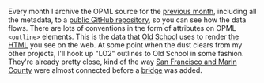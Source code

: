 Every month I archive the OPML source for the <a href="https://github.com/scripting/Scripting-News/blob/master/blog/opml/2020/07.opml">previous month</a>, including all the metadata, to a <a href="https://github.com/scripting/Scripting-News/tree/master/blog/opml">public GitHub repository</a>, so you can see how the data flows. There are lots of conventions in the form of attributes on OPML <code>&lt;outline></code> elements. This is the data that <a href="https://github.com/scripting/oldSchoolBlog">Old School</a> uses to render <a href="http://scripting.com/">the HTML</a> you see on the web. At some point when the dust clears from my other projects, I'll hook up "LO2" outlines to Old School in some fashion. They're already pretty close, kind of the way <a href="https://www.google.com/maps/place/Golden+Gate+Bridge/@37.8199328,-122.6183308,11z/data=!4m5!3m4!1s0x808586deffffffc3:0xcded139783705509!8m2!3d37.8199286!4d-122.4782551">San Francisco and Marin County</a> were almost connected before a <a href="https://en.wikipedia.org/wiki/Golden_Gate_Bridge">bridge</a> was added. 
